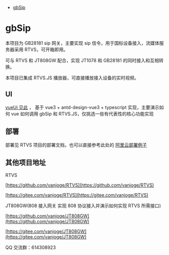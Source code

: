 - [gbSip](#gbSip)

# gbSip

本项目为 GB28181 sip 网关，主要实现 sip 信令，用于国标设备接入，流媒体服务器采用 RTVS，可开箱即用。

可与 RTVS 和 JT808GW 配合，实现 JT1078 和 GB28181 的同时接入和互相转换。

本项目已集成 RTVS.JS 播放器，可直接播放接入设备的实时视频。

## UI

[vueUi 见此](/ui) ， 基于 vue3 + antd-design-vue3 + typescript 实现，主要演示如何 vue 如何调用 gbSip 和 RTVS.JS，仅挑选一些有代表性的核心功能实现

## 部署

部署见 RTVS 项目的部署文档，也可以直接参考此处的
[阿里云部署例子](https://blog.csdn.net/vanjoge/article/details/108319078)

## 其他项目地址

RTVS

[https://github.com/vanjoge/RTVS](https://github.com/vanjoge/RTVS)

[https://gitee.com/vanjoge/RTVS](https://gitee.com/vanjoge/RTVS)

JT808GW(808 接入网关 实现 808 协议接入并演示如何实现 RTVS 所需接口)

[https://github.com/vanjoge/JT808GW](https://github.com/vanjoge/JT808GW)

[https://gitee.com/vanjoge/JT808GW](https://gitee.com/vanjoge/JT808GW)

QQ 交流群：614308923
